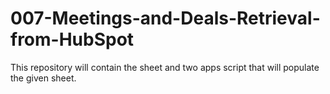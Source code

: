 # 007-Meetings-and-Deals-Retrieval-from-HubSpot
This repository will contain the sheet and two apps script that will populate the given sheet.
